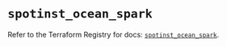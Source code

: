 # `spotinst_ocean_spark`

Refer to the Terraform Registry for docs: [`spotinst_ocean_spark`](https://registry.terraform.io/providers/spotinst/spotinst/1.213.1/docs/resources/ocean_spark).
